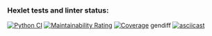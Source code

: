 ### Hexlet tests and linter status:
[![Python CI](https://github.com/Olga877/python-project-50/actions/workflows/gendiff-check.yml/badge.svg)](https://github.com/Olga877/python-project-50/actions/workflows/gendiff-check.yml)
[![Maintainability Rating](https://sonarcloud.io/api/project_badges/measure?project=Olga877_python-project-50&metric=sqale_rating)](https://sonarcloud.io/summary/new_code?id=Olga877_python-project-50)
[![Coverage](https://sonarcloud.io/api/project_badges/measure?project=Olga877_python-project-50&metric=coverage)](https://sonarcloud.io/summary/new_code?id=Olga877_python-project-50)
gendiff
[![asciicast](https://asciinema.org/a/t61I6hZiC3rAt89srtOWKMFGq.svg)](https://asciinema.org/a/t61I6hZiC3rAt89srtOWKMFGq)